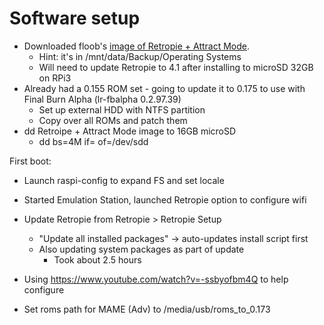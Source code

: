 Software setup
=====

- Downloaded floob's [image of Retropie + Attract Mode](http://forum.attractmode.org/index.php?topic=705.0).
  - Hint: it's in /mnt/data/Backup/Operating Systems
  - Will need to update Retropie to 4.1 after installing to microSD 32GB on RPi3
- Already had a 0.155 ROM set - going to update it to 0.175 to use with Final Burn Alpha (lr-fbalpha 0.2.97.39)
  - Set up external HDD with NTFS partition
  - Copy over all ROMs and patch them
- dd Retroipe + Attract Mode image to 16GB microSD
    - dd bs=4M if=<the img file> of=/dev/sdd


First boot:
- Launch raspi-config to expand FS and set locale
- Started Emulation Station, launched Retropie option to configure wifi
- Update Retropie from Retropie > Retropie Setup
  - "Update all installed packages" -> auto-updates install script first
  - Also updating system packages as part of update
    - Took about 2.5 hours

- Using https://www.youtube.com/watch?v=-ssbyofbm4Q to help configure
- Set roms path for MAME (Adv) to /media/usb/roms_to_0.173
